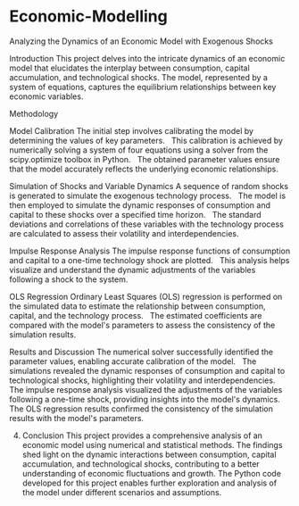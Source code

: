 # Economic-Modelling
Analyzing the Dynamics of an Economic Model with Exogenous Shocks

Introduction
This project delves into the intricate dynamics of an economic model that elucidates the interplay between consumption, capital accumulation, and technological shocks. The model, represented by a system of equations, captures the equilibrium relationships between key economic variables.    


Methodology

Model Calibration
The initial step involves calibrating the model by determining the values of key parameters.    
This calibration is achieved by numerically solving a system of four equations using a solver from the scipy.optimize toolbox in Python.    
The obtained parameter values ensure that the model accurately reflects the underlying economic relationships.    

Simulation of Shocks and Variable Dynamics
A sequence of random shocks is generated to simulate the exogenous technology process.    
The model is then employed to simulate the dynamic responses of consumption and capital to these shocks over a specified time horizon.    
The standard deviations and correlations of these variables with the technology process are calculated to assess their volatility and interdependencies.    

Impulse Response Analysis
The impulse response functions of consumption and capital to a one-time technology shock are plotted.    
This analysis helps visualize and understand the dynamic adjustments of the variables following a shock to the system.    

OLS Regression
Ordinary Least Squares (OLS) regression is performed on the simulated data to estimate the relationship between consumption, capital, and the technology process.    
The estimated coefficients are compared with the model's parameters to assess the consistency of the simulation results.    


Results and Discussion
The numerical solver successfully identified the parameter values, enabling accurate calibration of the model.    
The simulations revealed the dynamic responses of consumption and capital to technological shocks, highlighting their volatility and interdependencies.    
The impulse response analysis visualized the adjustments of the variables following a one-time shock, providing insights into the model's dynamics.    
The OLS regression results confirmed the consistency of the simulation results with the model's parameters.    


4. Conclusion
This project provides a comprehensive analysis of an economic model using numerical and statistical methods. The findings shed light on the dynamic interactions between consumption, capital accumulation, and technological shocks, contributing to a better understanding of economic fluctuations and growth. The Python code developed for this project enables further exploration and analysis of the model under different scenarios and assumptions.
